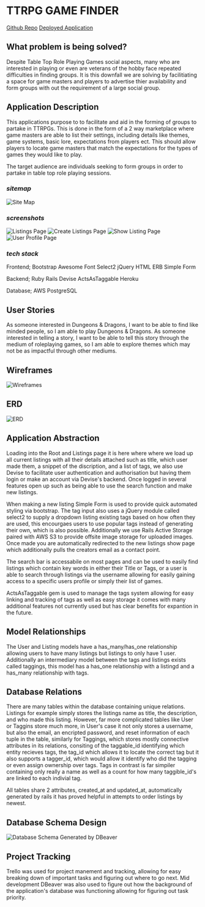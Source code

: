 # **TTRPG GAME FINDER**

[Github Repo](https://github.com/wSwanepoel199/WillemSwanepoel_T2A2)
[Deployed Application](https://willemswanepoelt2a2.herokuapp.com/)

## **What problem is being solved?**

Despite Table Top Role Playing Games social aspects, many who are interested in playing or even are veterans of the hobby face repeated difficulties in finding groups. It is this downfall we are solving by facilitiating a space for game masters and players to advertise thier availability and form groups with out the requirement of a large social group.

## **Application Description**

This applications purpose to to facilitate and aid in the forming of groups to partake in TTRPGs. This is done in the form of a 2 way marketplace where game masters are able to list their settings, including details like themes, game systems, basic lore, expectations from players ect. This should allow players to locate game masters that match the expectations for the types of games they would like to play.

The target audience are individuals seeking to form groups in order to partake in table top role playing sessions.

### *sitemap*

![Site Map](https://github.com/wSwanepoel199/WillemSwanepoel_T2A2/blob/main/docs/Sire%20Map.png?raw=true "Site Map")

### *screenshots*

![Listings Page](https://github.com/wSwanepoel199/WillemSwanepoel_T2A2/blob/main/docs/Listings%20Pge.jpg?raw=true "Listings Page")
![Create Listings Page](https://github.com/wSwanepoel199/WillemSwanepoel_T2A2/blob/main/docs/Create%20A%20listing.jpg?raw=true "Create Listings Page")
![Show Listing Page](https://github.com/wSwanepoel199/WillemSwanepoel_T2A2/blob/main/docs/Show%20Page.jpg?raw=true "Show Listing Page")
![User Profile Page](https://github.com/wSwanepoel199/WillemSwanepoel_T2A2/blob/main/docs/User%20Profile%20Page.jpg?raw=true "User Profile Page")

### *tech stack*

Frontend;
Bootstrap
Awesome Font
Select2
jQuery
HTML
ERB
Simple Form

Backend;
Ruby
Rails
Devise
ActsAsTaggable
Heroku

Database;
AWS
PostgreSQL

## **User Stories**

As someone interested in Dungeons & Dragons, I want to be able to find like minded people, so I am able to play Dungeons & Dragons.
As someone interested in telling a story, I want to be able to tell this story through the medium of roleplaying games, so I am able to explore themes which may not be as impactful through other mediums.

## **Wireframes**

![Wireframes](https://github.com/wSwanepoel199/WillemSwanepoel_T2A2/blob/main/docs/WillemSwanepoelT2A2.png?raw=true "Wireframes")

## **ERD**

![ERD](https://github.com/wSwanepoel199/WillemSwanepoel_T2A2/blob/main/docs/ERD.png?raw=true "ERD")

## **Application Abstraction**

Loading into the Root and Listings page it is here where where we load up all current listings with all their details attached such as title, which user made them, a snippet of the discription, and a list of tags, we also use Devise to facilitate user authentication and authorisation but having them login or make an account via Devise's backend. Once logged in several features open up such as being able to use the search function and make new listings.

When making a new listing Simple Form is used to provide quick automated styling via bootstrap. The tag input also uses a jQuery module called select2 to supply a dropdown listing existing tags based on how often they are used, this encourgaes users to use popular tags instead of generating their own, which is also possible. Additionally we use Rails Active Storage paired with AWS S3 to provide offsite image storage for uploaded images. Once made you are automatically redirected to the new listings show page which additionally pulls the creators email as a contact point.

The search bar is accessabile on most pages and can be used to easily find listings which contain key words in either their Title or Tags, or a user is able to search through listings via the username allowing for easily gaining access to a specific users profile or simply their list of games.

ActsAsTaggable gem is used to manage the tags system allowing for easy linking and tracking of tags as well as easy storage it comes with many additional features not currently used but has clear benefits for expantion in the future.

## **Model Relationships**

The User and Listing models have a has_many/has_one relationship allowing users to have many listings but listings to only have 1 user. Additionally an intermediary model between the tags and listings exists called taggings, this model has a has_one relationship with a listingd and a has_many relationship with tags.

## **Database Relations**

There are many tables within the database containing unique relations. Listings for example simply stores the listings name as title, the description, and who made this listing. However, far more complicated tables like User or Taggins store much more, in User's case it not only stores a username, but also the email, an encripted password, and reset information of each tuple in the table, similarly for Taggings, which stores mostly connective attributes in its relations, consiting of the taggable_id identifying which entity recieves tags, the tag_id which allows it to locate the correct tag but it also supports a tagger_id, which would allow it identify who did the tagging or even assign ownership over tags. Tags in contrast is far simpiler containing only really a name as well as a count for how many taggible_id's are linked to each indivial tag.

All tables share 2 attributes, created_at and updated_at, automatically generated by rails it has proved helpful in attempts to order listings by newest.

## **Database Schema Design**

![Database Schema Generated by DBeaver](https://github.com/wSwanepoel199/WillemSwanepoel_T2A2/blob/main/docs/Schema%20Design.jpg?raw=true "Database Schema Design Generated by DBeaver")

## **Project Tracking**

Trello was used for project manement and tracking, allowing for easy breaking down of important tasks and figuring out where to go next. Mid development DBeaver was also used to figure out how the background of the application's database was functioning allowing for figuring out task priority.
